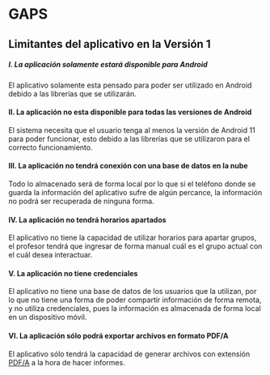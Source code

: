 # GAPS
## Limitantes del aplicativo en la Versión 1

##### I. **La aplicación solamente estará disponible para Android**
El aplicativo solamente esta pensado para poder ser utilizado en Android debido a las librerías que se utilizarán.

#### II. **La aplicación no esta disponible para todas las versiones de Android**
El sistema necesita que el usuario tenga al menos la versión de Android 11 para poder funcionar, esto debido a las librerías que se utilizaron para el correcto funcionamiento.

#### III. **La aplicación no tendrá conexión con una base de datos en la nube**
Todo lo almacenado será de forma local por lo que si el teléfono donde se guarda la información del aplicativo sufre de algún percance, la información no podrá ser recuperada de ninguna forma.

#### IV. **La aplicación no tendrá horarios apartados**
El aplicativo no tiene la capacidad de utilizar horarios para apartar grupos, el profesor tendrá que ingresar de forma manual cuál es el grupo actual con el cuál desea interactuar.

#### V. **La aplicación no tiene credenciales**
El aplicativo no tiene una base de datos de los usuarios que la utilizan, por lo que no tiene una forma de poder compartir información de forma remota, y no utiliza credenciales, pues la información es almacenada de forma local en un dispositivo móvil.

#### VI. **La aplicación sólo podrá exportar archivos en formato PDF/A**
El aplicativo sólo tendrá la capacidad de generar archivos con extensión [PDF/A](/Diseño/Definiciones/Definiciones.md) a la hora de hacer informes.
